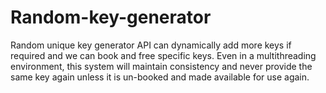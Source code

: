 # Random-key-generator
Random unique key generator API can dynamically add more keys if required and we can book and free specific keys.
Even in a multithreading environment, this system will maintain consistency and never provide the same key again unless it is un-booked and made available for use again.

